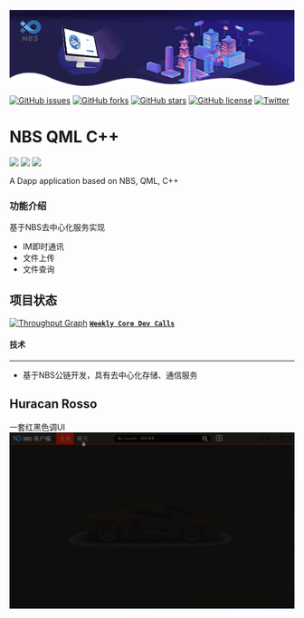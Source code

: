 ![banner](https://github.com/NBSChain/NBS-QML/blob/master/doc/banner.gif)

[![GitHub issues](https://img.shields.io/github/issues/NBSChain/NBS-QML.svg)](https://github.com/NBSChain/NBS-QML/issues)
[![GitHub forks](https://img.shields.io/github/forks/NBSChain/NBS-QML.svg)](https://github.com/NBSChain/NBS-QML/network)
[![GitHub stars](https://img.shields.io/github/stars/NBSChain/NBS-QML.svg)](https://github.com/NBSChain/NBS-QML/stargazers)
[![GitHub license](https://img.shields.io/github/license/NBSChain/NBS-QML.svg)](https://github.com/NBSChain/NBS-QML/blob/master/LICENSE)
[![Twitter](https://img.shields.io/twitter/url/https/github.com/NBSChain/NBS-QML.svg?style=social)](https://twitter.com/intent/tweet?text=Wow:&url=https%3A%2F%2Fgithub.com%2FNBSChain%2FNBS-QML)

# NBS QML C++
![](https://img.shields.io/badge/Qt-5.11-blue.svg)
![](https://img.shields.io/badge/QtQuick-2.2-green.svg)
![](https://img.shields.io/badge/C++-red.svg)

A Dapp application based on NBS, QML, C++

### 功能介绍
基于NBS去中心化服务实现
  - IM即时通讯
  - 文件上传
  - 文件查询






## 项目状态
[![Throughput Graph](https://graphs.waffle.io/NBSChain/NBS-QML/throughput.svg)](https://waffle.io/NBSChain/NBS-QML/metrics/throughput)
[**`Weekly Core Dev Calls`**](https://github.com/NBSChain/pm/issues/1)

#### 技术
***
* 基于NBS公链开发，具有去中心化存储、通信服务

## Huracan Rosso
一套红黑色调UI
![](https://github.com/NBSChain/NBS-QML/blob/master/doc/NBS-operator.gif?raw=true)

